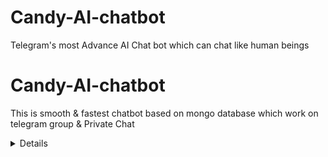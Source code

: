 # Candy-AI-chatbot
Telegram's most Advance AI Chat bot which can chat like human beings

# Candy-AI-chatbot
This is smooth &amp; fastest chatbot  based on mongo database which work on telegram group & Private Chat

<details>

<p align="center"><a href="https://heroku.com/deploy?template=https://github.com/decentboyy/Candy-AI-chatbot"> <img src="https://img.shields.io/badge/Deploy%20To%20Heroku-pink?style=for-the-badge&logo=heroku" width="220" height="38.45"/></a></p>
</details>
